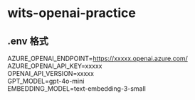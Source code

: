 # wits-openai-practice

## .env 格式

AZURE_OPENAI_ENDPOINT=https://xxxxx.openai.azure.com/  
AZURE_OPENAI_API_KEY=xxxxx  
OPENAI_API_VERSION=xxxxx  
GPT_MODEL=gpt-4o-mini  
EMBEDDING_MODEL=text-embedding-3-small  
